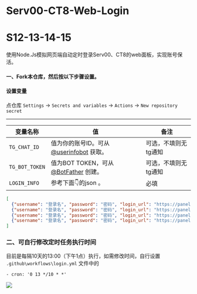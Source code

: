 # Serv00-CT8-Web-Login
# S12-13-14-15
 使用Node.Js模拟网页端自动定时登录Serv00、CT8的web面板，实现账号保活。



#### 一、Fork本仓库，然后按以下步骤设置。

#### 设置变量
点仓库 `Settings` → `Secrets and variables` → `Actions` → `New repository secret`

---


| 变量名称       | 值                                                           | 备注                 |
| -------------- | ------------------------------------------------------------ | -------------------- |
| `TG_CHAT_ID`   | 值为你的账号ID。可从 [@userinfobot](https://t.me/userinfobot) 获取。 | 可选，不填则无tg通知 |
| `TG_BOT_TOKEN` | 值为BOT TOKEN，可从 [@BotFather](https://t.me/BotFather) 创建。 | 可选，不填则无tg通知 |
| `LOGIN_INFO`   | 参考下面👇的json 。                                           | 必填                 |

```json
[
  {"username": "登录名", "password": "密码", "login_url": "https://panel3.serv00.com"},
  {"username": "登录名", "password": "密码", "login_url": "https://panel5.serv00.com"},
  {"username": "登录名", "password": "密码", "login_url": "https://panel.ct8.pl"},
  {"username": "登录名", "password": "密码", "login_url": "https://panel.ct8.pl"}
]
```



### 二、可自行修改定时任务执行时间

目前是每隔10天的13:00（下午1点）执行，如需修改时间，自行设置 `.github\workflows\login.yml` 文件中的

```
- cron: '0 13 */10 * *'
```



![](https://raw.githubusercontent.com/Troray/serv00-WEB-Login/main/Snipaste_2024-08-03_09-34-21.png)
